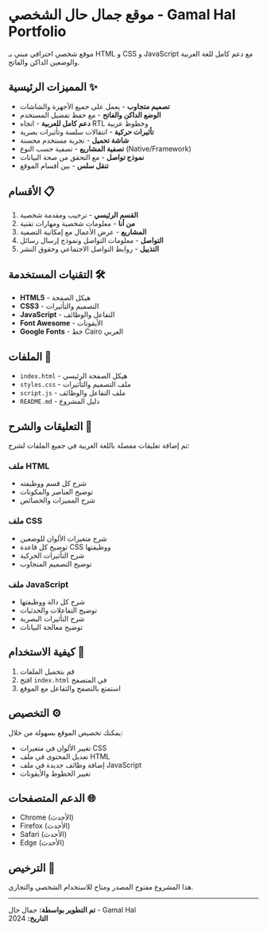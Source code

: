 # موقع جمال حال الشخصي - Gamal Hal Portfolio

موقع شخصي احترافي مبني بـ HTML و CSS و JavaScript مع دعم كامل للغة العربية والوضعين الداكن والفاتح.

## المميزات الرئيسية ✨

- **تصميم متجاوب** - يعمل على جميع الأجهزة والشاشات
- **الوضع الداكن والفاتح** - مع حفظ تفضيل المستخدم
- **دعم كامل للعربية** - اتجاه RTL وخطوط عربية
- **تأثيرات حركية** - انتقالات سلسة وتأثيرات بصرية
- **شاشة تحميل** - تجربة مستخدم محسنة
- **تصفية المشاريع** - تصفية حسب النوع (Native/Framework)
- **نموذج تواصل** - مع التحقق من صحة البيانات
- **تنقل سلس** - بين أقسام الموقع

## الأقسام 📋

1. **القسم الرئيسي** - ترحيب ومقدمة شخصية
2. **من أنا** - معلومات شخصية ومهارات تقنية
3. **المشاريع** - عرض الأعمال مع إمكانية التصفية
4. **التواصل** - معلومات التواصل ونموذج إرسال رسائل
5. **التذييل** - روابط التواصل الاجتماعي وحقوق النشر

## التقنيات المستخدمة 🛠️

- **HTML5** - هيكل الصفحة
- **CSS3** - التصميم والتأثيرات
- **JavaScript** - التفاعل والوظائف
- **Font Awesome** - الأيقونات
- **Google Fonts** - خط Cairo العربي

## الملفات 📁

- `index.html` - هيكل الصفحة الرئيسي
- `styles.css` - ملف التصميم والتأثيرات
- `script.js` - ملف التفاعل والوظائف
- `README.md` - دليل المشروع

## التعليقات والشرح 📝

تم إضافة تعليقات مفصلة باللغة العربية في جميع الملفات لشرح:

### ملف HTML

- شرح كل قسم ووظيفته
- توضيح العناصر والمكونات
- شرح المميزات والخصائص

### ملف CSS

- شرح متغيرات الألوان للوضعين
- توضيح كل قاعدة CSS ووظيفتها
- شرح التأثيرات الحركية
- توضيح التصميم المتجاوب

### ملف JavaScript

- شرح كل دالة ووظيفتها
- توضيح التفاعلات والحدثيات
- شرح التأثيرات البصرية
- توضيح معالجة البيانات

## كيفية الاستخدام 🚀

1. قم بتحميل الملفات
2. افتح `index.html` في المتصفح
3. استمتع بالتصفح والتفاعل مع الموقع

## التخصيص ⚙️

يمكنك تخصيص الموقع بسهولة من خلال:

- تغيير الألوان في متغيرات CSS
- تعديل المحتوى في ملف HTML
- إضافة وظائف جديدة في ملف JavaScript
- تغيير الخطوط والأيقونات

## الدعم المتصفحات 🌐

- Chrome (الأحدث)
- Firefox (الأحدث)
- Safari (الأحدث)
- Edge (الأحدث)

## الترخيص 📄

هذا المشروع مفتوح المصدر ومتاح للاستخدام الشخصي والتجاري.

---

**تم التطوير بواسطة:** جمال حال - Gamal Hal  
**التاريخ:** 2024
